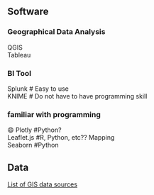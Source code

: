 ## Software
### Geographical Data Analysis
QGIS  
Tableau  

### BI Tool
Splunk  # Easy to use  
KNIME # Do not have to have programming skill

### familiar with programming
:smile: Plotly #Python?  
Leaflet.js  #R, Python, etc?? Mapping  
Seaborn #Python

## Data
[List of GIS data sources](https://en.wikipedia.org/wiki/List_of_GIS_data_sources)
